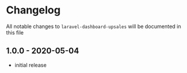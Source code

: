 # Changelog

All notable changes to `laravel-dashboard-upsales` will be documented in this file

## 1.0.0 - 2020-05-04

- initial release
